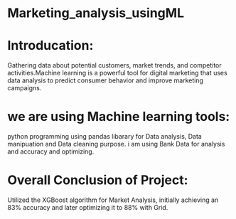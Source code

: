 # Marketing_analysis_usingML
# Introducation:
Gathering data about potential customers, market trends, and competitor activities.Machine learning is a powerful tool for digital marketing that uses data analysis to predict consumer behavior and improve marketing campaigns.

# we are using Machine learning tools:
python programming using pandas libarary for Data analysis, Data manipuation and Data cleaning purpose.
i am using Bank Data for analysis and accuracy and optimizing.

# Overall Conclusion of Project:
Utilized the XGBoost algorithm for Market Analysis, initially achieving an 83% accuracy and later optimizing it to 88% with Grid.
